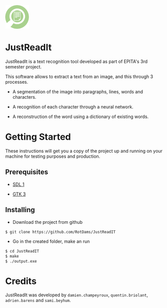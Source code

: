 <img src="src/assets/logos/logo.png" alt="logo" width="75"/>

# JustReadIt

JustReadIt is a text recognition tool developed as part of EPITA's 3rd semester project.

This software allows to extract a text from an image, and this through 3 processes.

- A segmentation of the image into paragraphs, lines, words and characters.

- A recognition of each character through a neural network.

- A reconstruction of the word using a dictionary of existing words.

# Getting Started

These instructions will get you a copy of the project up and running on your machine for testing purposes and production.

## Prerequisites

- [SDL 1](https://www.libsdl.org/download-1.2.php)

- [GTK 3](https://developer.gnome.org/gtk3/stable/)

## Installing

- Download the project from github

```
$ git clone https://github.com/RotDams/JustReadIT
```

- Go in the created folder, make an run

```
$ cd JustReadIT
$ make
$ ./output.exe
```

# Credits

JustReadIt was developed by `damien.champeyroux`, `quentin.briolant`, `adrien.barens` and `sami.beyhum`.